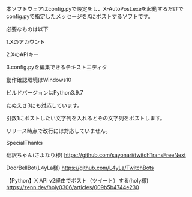 本ソフトウェアはconfig.pyで設定をし、X-AutoPost.exeを起動するだけで
config.pyで指定したメッセージをXにポストするソフトです。

必要なものは以下

1.Xのアカウント

2.XのAPIキー

3.config.pyを編集できるテキストエディタ

動作確認環境はWindows10

ビルドバージョンはPython3.9.7

たぬえさ3にも対応しています。

引数1にポストしたい文字列を入れるとその文字列をポストします。

リリース時点で改行には対応していません。

SpecialThanks


翻訳ちゃん(さよなり様)
https://github.com/sayonari/twitchTransFreeNext

DoorBellBot(L4yLa様)
https://github.com/L4yLa/TwitchBots

【Python】X API v2経由でポスト（ツイート）する(holy様)
https://zenn.dev/holy0306/articles/009b5b4744e230
